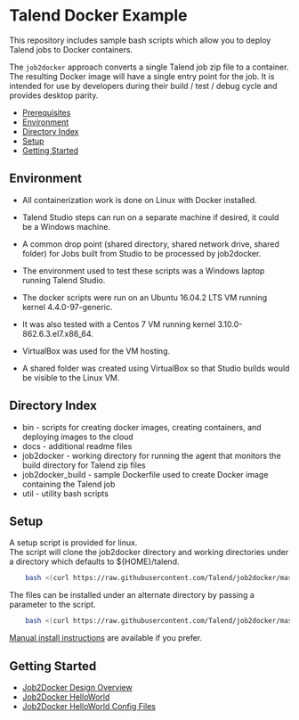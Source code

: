 # Talend Docker Example

This repository includes sample bash scripts which allow you to deploy Talend jobs to Docker containers.

The `job2docker` approach converts a single Talend job zip file to a container.
The resulting Docker image will have a single entry point for the job.
It is intended for use by developers during their build / test / debug cycle and provides desktop parity.

* [Prerequisites](docs/prerequisites.md)
* [Environment](#environment)
* [Directory Index](#directory-index)
* [Setup](#setup)
* [Getting Started](#getting-started)


## Environment

* All containerization work is done on Linux with Docker installed.
* Talend Studio steps can run on a separate machine if desired, it could be a Windows machine.
* A common drop point (shared directory, shared network drive, shared folder) for Jobs built from Studio to be processed by job2docker.

* The environment used to test these scripts was a Windows laptop running Talend Studio.
* The docker scripts were run on an Ubuntu 16.04.2 LTS VM running kernel 4.4.0-97-generic.
* It was also tested with a Centos 7 VM running kernel 3.10.0-862.6.3.el7.x86_64.
* VirtualBox was used for the VM hosting.
* A shared folder was created using VirtualBox so that Studio builds would be visible to the Linux VM.


## Directory Index

* bin - scripts for creating docker images, creating containers, and deploying images to the cloud
* docs - additional readme files
* job2docker - working directory for running the agent that monitors the build directory for Talend zip files
* job2docker_build - sample Dockerfile used to create Docker image containing the Talend job
* util - utility bash scripts


## Setup

A setup script is provided for linux.  
The script will clone the job2docker directory and working directories under a directory which defaults to ${HOME}/talend.

````bash
    bash <(curl https://raw.githubusercontent.com/Talend/job2docker/master/job2docker-setup)
````

The files can be installed under an alternate directory by passing a parameter to the script.

````bash
    bash <(curl https://raw.githubusercontent.com/Talend/job2docker/master/job2docker-setup) ${HOME}/mytalend
````

[Manual install instructions](docs/manual_install.md) are available if you prefer.

## Getting Started

* [Job2Docker Design Overview](docs/job2docker-design-overview.md)
* [Job2Docker HelloWorld](docs/job2docker-hello-world.md)
* [Job2Docker HelloWorld Config Files](docs/job2docker-hello-world-config-files.md)

